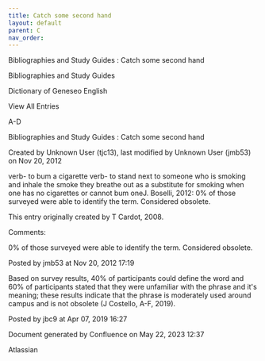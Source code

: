```yaml
---
title: Catch some second hand
layout: default
parent: C
nav_order:
---
```


Bibliographies and Study Guides : Catch some second hand

Bibliographies and Study Guides

Dictionary of Geneseo English

View All Entries

A-D

Bibliographies and Study Guides : Catch some second hand

Created by  Unknown User (tjc13), last modified by  Unknown User (jmb53) on Nov 20, 2012

verb- to bum a cigarette verb- to stand next to someone who is smoking and inhale the smoke they breathe out as a substitute for smoking when one has no cigarettes or cannot bum oneJ. Boselli, 2012: 0% of those surveyed were able to identify the term. Considered obsolete. 

This entry originally created by T Cardot, 2008.

Comments:

0% of those surveyed were able to identify the term. Considered obsolete. 

Posted by jmb53 at Nov 20, 2012 17:19

Based on survey results, 40% of participants could define the word and 60% of participants stated that they were unfamiliar with the phrase and it's meaning; these results indicate that the phrase is moderately used around campus and is not obsolete (J Costello, A-F, 2019).

Posted by jbc9 at Apr 07, 2019 16:27

Document generated by Confluence on May 22, 2023 12:37

Atlassian
